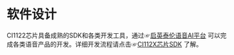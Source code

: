 # 软件设计

CI1122芯片具备成熟的SDK和各类开发工具，通过☞[启英泰伦语音AI平台](https://platform.chipintelli.com)  可以完成各类语音产品的开发。详细开发流程请点击☞[CI112X芯片SDK](../../../软件开发/SDK/CI112X芯片SDK/CI112X芯片SDK.md)  了解。
